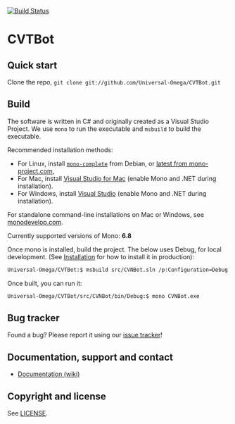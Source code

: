 [![Build Status](https://github.com/Universal-Omega/CVTBot/actions/workflows/CI.yml/badge.svg)](https://github.com/Universal-Omega/CVTBot/actions/workflows/CI.yml)

CVTBot
==================================================


Quick start
----------

Clone the repo, `git clone git://github.com/Universal-Omega/CVTBot.git`


Build
----------
The software is written in C# and originally created as a Visual Studio Project.
We use `mono` to run the executable and `msbuild` to build the executable.

Recommended installation methods:

* For Linux, install [`mono-complete`](https://packages.debian.org/search?keywords=mono-complete) from Debian, or [latest from mono-project.com](https://www.mono-project.com/download/stable/#download-lin),
* For Mac, install [Visual Studio for Mac](https://www.visualstudio.com/vs/visual-studio-mac/) (enable Mono and .NET during installation).
* For Windows, install [Visual Studio](https://visualstudio.microsoft.com/vs/) (enable Mono and .NET during installation).

For standalone command-line installations on Mac or Windows, see [monodevelop.com](https://www.monodevelop.com/download/).

Currently supported versions of Mono: **6.8**

Once mono is installed, build the project. The below uses Debug, for local development. (See [Installation](./docs/install.md) for how to install it in production):

```bash
Universal-Omega/CVTBot:$ msbuild src/CVNBot.sln /p:Configuration=Debug
```

Once built, you can run it:
```bash
Universal-Omega/CVTBot/src/CVNBot/bin/Debug:$ mono CVNBot.exe
```


Bug tracker
-----------

Found a bug? Please report it using our [issue
tracker](https://github.com/Universal-Omega/CVTBot/issues)!


Documentation, support and contact
-----------
* [Documentation (wiki)](https://github.com/Universal-Omega/CVTBot/wiki/Documentation)


Copyright and license
---------------------

See [LICENSE](https://raw.github.com/Universal-Omega/CVTBot/main/LICENSE.txt).
